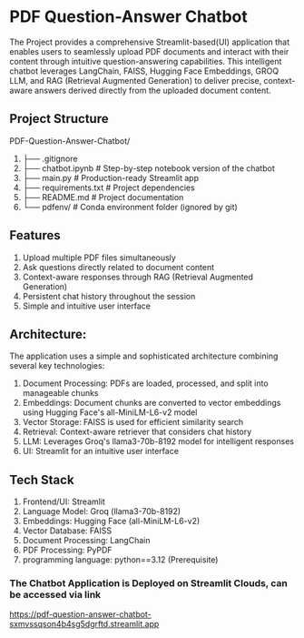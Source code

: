 # PDF Question-Answer Chatbot
The Project provides a comprehensive Streamlit-based(UI) application that enables users to seamlessly upload PDF documents and interact with their content through intuitive question-answering capabilities. This intelligent chatbot leverages LangChain, FAISS, Hugging Face Embeddings, GROQ LLM, and RAG (Retrieval Augmented Generation) to deliver precise, context-aware answers derived directly from the uploaded document content.

## Project Structure
PDF-Question-Answer-Chatbot/
   1) ├── .gitignore
   2) ├── chatbot.ipynb             # Step-by-step notebook version of the chatbot
   3) ├── main.py                   # Production-ready Streamlit app
   4) ├── requirements.txt          # Project dependencies
   5) ├── README.md                 # Project documentation
   6) └── pdfenv/                   # Conda environment folder (ignored by git)

## Features
   1) Upload multiple PDF files simultaneously
   2) Ask questions directly related to document content
   3) Context-aware responses through RAG (Retrieval Augmented Generation)
   4) Persistent chat history throughout the session
   5) Simple and intuitive user interface

## Architecture:
The application uses a simple and sophisticated architecture combining several key technologies:
   1) Document Processing: PDFs are loaded, processed, and split into manageable chunks
   2) Embeddings: Document chunks are converted to vector embeddings using Hugging Face's all-MiniLM-L6-v2 model
   3) Vector Storage: FAISS is used for efficient similarity search
   4) Retrieval: Context-aware retriever that considers chat history
   5) LLM: Leverages Groq's llama3-70b-8192 model for intelligent responses
   6) UI: Streamlit for an intuitive user interface

## Tech Stack
   1) Frontend/UI: Streamlit
   2) Language Model: Groq (llama3-70b-8192)
   3) Embeddings: Hugging Face (all-MiniLM-L6-v2)
   4) Vector Database: FAISS
   5) Document Processing: LangChain
   6) PDF Processing: PyPDF
   7) programming language: python==3.12 (Prerequisite)

### The Chatbot Application is Deployed on Streamlit Clouds, can be accessed via link
https://pdf-question-answer-chatbot-sxmvssqson4b4sg5dgrftd.streamlit.app
